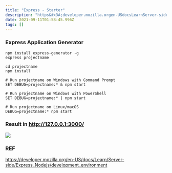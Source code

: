 ```yaml
---
title: "Express - Starter"
description: "https&#x3A;developer.mozilla.orgen-USdocsLearnServer-sideExpress_Nodejsdevelopment_environment"
date: 2021-09-11T01:58:45.996Z
tags: []
---
```

### Express Application Generator

```shell
npm install express-generator -g
express projectname

cd projectname
npm install

# Run projectname on Windows with Command Prompt
SET DEBUG=projectname:* & npm start

# Run projectname on Windows with PowerShell
SET DEBUG=projectname:* | npm start

# Run projectname on Linux/macOS
DEBUG=projectname:* npm start

```

### Result in http://127.0.0.1:3000/
![](/velogimages/c00b27d4-5752-4744-afbd-f3a024275b93-image.png)

### REF
https://developer.mozilla.org/en-US/docs/Learn/Server-side/Express_Nodejs/development_environment